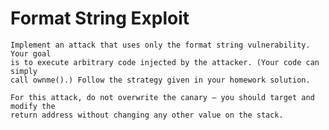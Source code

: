 # Format String Exploit

	Implement an attack that uses only the format string vulnerability. Your goal 
	is to execute arbitrary code injected by the attacker. (Your code can simply 
	call ownme().) Follow the strategy given in your homework solution.

	For this attack, do not overwrite the canary — you should target and modify the 
	return address without changing any other value on the stack.